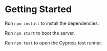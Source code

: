 # Getting Started
Run `npm install` to install the dependencies.

Run `npm start` to boot the server.

Run `npm test` to open the Cypress test runner.
